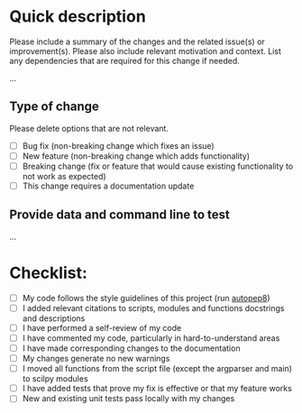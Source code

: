 # Quick description

Please include a summary of the changes and the related issue(s) or improvement(s).
Please also include relevant motivation and context. List any dependencies that are required for this change if needed.

...

## Type of change

Please delete options that are not relevant.

- [ ] Bug fix (non-breaking change which fixes an issue)
- [ ] New feature (non-breaking change which adds functionality)
- [ ] Breaking change (fix or feature that would cause existing functionality to not work as expected)
- [ ] This change requires a documentation update

## Provide data and command line to test

...

# Checklist:

- [ ] My code follows the style guidelines of this project (run [autopep8](https://pypi.org/project/autopep8/))
- [ ] I added relevant citations to scripts, modules and functions docstrings and descriptions
- [ ] I have performed a self-review of my code
- [ ] I have commented my code, particularly in hard-to-understand areas
- [ ] I have made corresponding changes to the documentation
- [ ] My changes generate no new warnings
- [ ] I moved all functions from the script file (except the argparser and main) to scilpy modules
- [ ] I have added tests that prove my fix is effective or that my feature works
- [ ] New and existing unit tests pass locally with my changes
